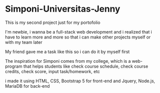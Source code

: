 # Simponi-Universitas-Jenny
This is my second project just for my portofolio

I'm newbie, i wanna be a full-stack web development and i realized that i have to learn more and more so that i can make 
other projects myself or with my team later

My friend gave me a task like this so i can do it by myself first

The inspiration for Simponi comes from my college, which is a web-program that helps students like check course schedule, 
check course credits, check score, input task/homework, etc

i made it using HTML, CSS, Bootstrap 5 for front-end and Jquery, Node.js, MariaDB for back-end
